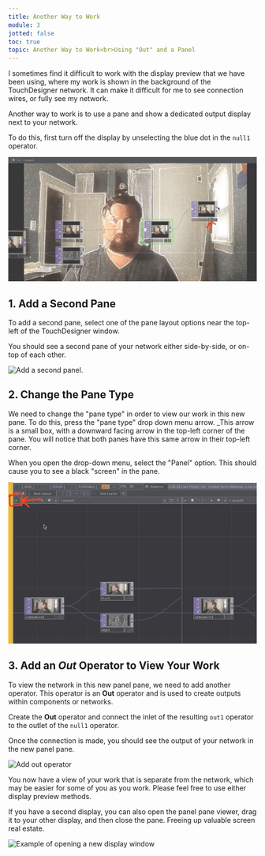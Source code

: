 ```yaml
---
title: Another Way to Work
module: 3
jotted: false
toc: true
topic: Another Way to Work<br>Using "Out" and a Panel
---
```


I sometimes find it difficult to work with the display preview that we have been using, where my work is shown in the background of the TouchDesigner network. It can make it difficult for me to see connection wires, or fully see my network.

Another way to work is to use a pane and show a dedicated output display next to your network.

To do this, first turn off the display by unselecting the blue dot in the `null1` operator.

![Demonstration of how to turn off background display.](../imgs/turnOffDisplay.gif "Demonstration of how to turn off background display.")

## 1. Add a Second Pane

To add a second pane, select one of the pane layout options near the top-left of the TouchDesigner window.

You should see a second pane of your network either side-by-side, or on-top of each other.

![Add a second panel.](../imgs/addNewPanel.gif "Add a second panel.")

## 2. Change the Pane Type

We need to change the "pane type" in order to view our work in this new pane. To do this, press the "pane type" drop down menu arrow. _This arrow is a small box, with a downward facing arrow in the top-left corner of the pane. You will notice that both panes have this same arrow in their top-left corner.

When you open the drop-down menu, select the "Panel" option. This should cause you to see a black "screen" in the pane.

![Change pane type to panel.](../imgs/paneAsPanel.gif "Change pane type to panel.")

## 3. Add an **_Out_** Operator to View Your Work

To view the network in this new panel pane, we need to add another operator. This operator is an **Out** operator and is used to create outputs within components or networks.

Create the **Out** operator and connect the inlet of the resulting `out1` operator to the outlet of the `null1` operator.

Once the connection is made, you should see the output of your network in the new panel pane.

![Add out operator](../imgs/addOut.gif "Add out operator")

You now have a view of your work that is separate from the network, which may be easier for some of you as you work. Please feel free to use either display preview methods.

If you have a second display, you can also open the panel pane viewer, drag it to your other display, and then close the pane. Freeing up valuable screen real estate.

![Example of opening a new display window](../imgs/newWindow.gif "Example of opening a new display window")
